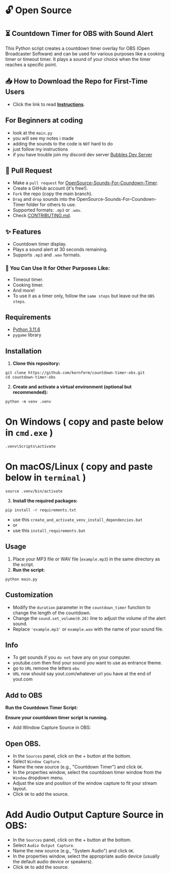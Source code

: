 # 🔓 Open Source

## ⏳ Countdown Timer for OBS with Sound Alert

This Python script creates a countdown timer overlay for OBS (Open Broadcaster Software) and can be used for various purposes like a cooking timer or timeout timer. It plays a sound of your choice when the timer reaches a specific point.

## 📥 How to Download the Repo for First-Time Users

- Click the link to read [**Instructions**](https://www.gitprojects.fnbubbles420.org/how-to-download-repos).

## For Beginners at coding
- look at the `main.py`
- you will see my notes i made
- adding the sounds to the code is `NOT` hard to do
- just follow my instructions
- if you have trouble join my discord dev server [Bubbles Dev Server](https://discord.com/invite/N7MHmbyet7)

## 🔄 Pull Request
- Make a `pull request` for [OpenSource-Sounds-For-Coundown-Timer](https://github.com/KernFerm/countdown-timer-OBS/tree/main/OpenSource-Sounds-For-Coundown-Timer).
- Create a GitHub account (it's free!).
- `Fork` the repo (copy the main branch).
- `Drag` and `drop` sounds into the OpenSource-Sounds-For-Coundown-Timer folder for others to use.
- Supported formats: `.mp3` or `.wav`.
- Check [CONTRIBUTING.md](https://github.com/KernFerm/countdown-timer-OBS/blob/main/CONTRIBUTING.md).

## ✨ Features

- Countdown timer display.
- Plays a sound alert at 30 seconds remaining.
- Supports `.mp3` and `.wav` formats.

### 🎉 You Can Use It for Other Purposes Like:
- Timeout timer.
- Cooking timer.
- And more!
- To use it as a timer only, follow the `same steps` but leave out the `OBS steps`.


## Requirements

- [Python 3.11.6](https://github.com/KernFerm/Py3.11.6installer)
- `pygame` library

## Installation

1. **Clone this repository:**
  
  ```
  git clone https://github.com/kernferm/countdown-timer-obs.git
  cd countdown-timer-obs
  ```

2. **Create and activate a virtual environment (optional but recommended):**

  ```
  python -m venv .venv
  ```
  # On Windows ( copy and paste below in `cmd.exe` )
  ```
  .venv\Scripts\activate
  ```
  
  # On macOS/Linux ( copy and paste below in `terminal` )
  ```
  source .venv/bin/activate
  ```

3. **Install the required packages:**

  ```
  pip install -r requirements.txt
  ```

- use this `create_and_activate_venv_install_dependencies.bat`
- or
- use this `install_requirements.bat`
 
## Usage

1. Place your MP3 file or WAV file (`example.mp3`) in the same directory as the script.
2. **Run the script:**

  ```
  python main.py
  ```

## Customization

- Modify the `duration` parameter in the `countdown_timer` function to change the length of the countdown.
- Change the `sound.set_volume(0.26)` line to adjust the volume of the alert sound.
- Replace `'example.mp3'` or `example.wav` with the name of your sound file.

## Info 

- To get sounds if you `do not` have any on your computer.
- youtube.com then find your sound you want to use as entrance theme.
- go to `URL` remove the letters `ebu`
- `URL` now should say yout.com/whatever url you have at the end of yout.com

## Add to OBS
**Run the Countdown Timer Script:**

**Ensure your countdown timer script is running.**
- Add Window Capture Source in OBS:

## Open OBS.
- In the `Sources` panel, click on the + button at the bottom.
- Select `Window Capture`.
- Name the new source (e.g., "Countdown Timer") and click `OK`.
- In the properties window, select the countdown timer window from the `Window` dropdown menu.
- Adjust the size and position of the window capture to fit your stream layout.
- Click `OK` to add the source.

# Add Audio Output Capture Source in OBS:
- In the `Sources` panel, click on the + button at the bottom.
- Select `Audio Output Capture`.
- Name the new source (e.g., "System Audio") and click `OK`.
- In the properties window, select the appropriate audio device (usually the default audio device or speakers).
- Click `OK` to add the source.

